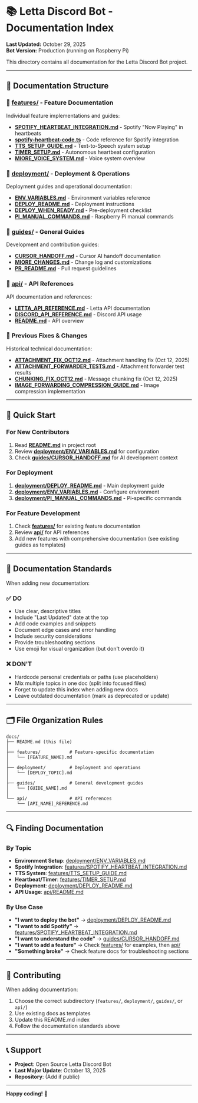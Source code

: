 # 📚 Letta Discord Bot - Documentation Index

**Last Updated:** October 29, 2025  
**Bot Version:** Production (running on Raspberry Pi)

This directory contains all documentation for the Letta Discord Bot project.

---

## 📂 Documentation Structure

### 🎯 **[features/](features/)** - Feature Documentation
Individual feature implementations and guides:
- **[SPOTIFY_HEARTBEAT_INTEGRATION.md](features/SPOTIFY_HEARTBEAT_INTEGRATION.md)** - Spotify "Now Playing" in heartbeats
- **[spotify-heartbeat-code.ts](features/spotify-heartbeat-code.ts)** - Code reference for Spotify integration
- **[TTS_SETUP_GUIDE.md](features/TTS_SETUP_GUIDE.md)** - Text-to-Speech system setup
- **[TIMER_SETUP.md](features/TIMER_SETUP.md)** - Autonomous heartbeat configuration
- **[MIORE_VOICE_SYSTEM.md](features/MIORE_VOICE_SYSTEM.md)** - Voice system overview

### 🚀 **[deployment/](deployment/)** - Deployment & Operations
Deployment guides and operational documentation:
- **[ENV_VARIABLES.md](deployment/ENV_VARIABLES.md)** - Environment variables reference
- **[DEPLOY_README.md](deployment/DEPLOY_README.md)** - Deployment instructions
- **[DEPLOY_WHEN_READY.md](deployment/DEPLOY_WHEN_READY.md)** - Pre-deployment checklist
- **[PI_MANUAL_COMMANDS.md](deployment/PI_MANUAL_COMMANDS.md)** - Raspberry Pi manual commands

### 📖 **[guides/](guides/)** - General Guides
Development and contribution guides:
- **[CURSOR_HANDOFF.md](guides/CURSOR_HANDOFF.md)** - Cursor AI handoff documentation
- **[MIORE_CHANGES.md](guides/MIORE_CHANGES.md)** - Change log and customizations
- **[PR_README.md](guides/PR_README.md)** - Pull request guidelines

### 🔌 **[api/](api/)** - API References
API documentation and references:
- **[LETTA_API_REFERENCE.md](api/LETTA_API_REFERENCE.md)** - Letta API documentation
- **[DISCORD_API_REFERENCE.md](api/DISCORD_API_REFERENCE.md)** - Discord API usage
- **[README.md](api/README.md)** - API overview

### 🔧 **Previous Fixes & Changes**
Historical technical documentation:
- **[ATTACHMENT_FIX_OCT12.md](ATTACHMENT_FIX_OCT12.md)** - Attachment handling fix (Oct 12, 2025)
- **[ATTACHMENT_FORWARDER_TESTS.md](ATTACHMENT_FORWARDER_TESTS.md)** - Attachment forwarder test results
- **[CHUNKING_FIX_OCT12.md](CHUNKING_FIX_OCT12.md)** - Message chunking fix (Oct 12, 2025)
- **[IMAGE_FORWARDING_COMPRESSION_GUIDE.md](IMAGE_FORWARDING_COMPRESSION_GUIDE.md)** - Image compression implementation

---

## 🚦 Quick Start

### For New Contributors
1. Read **[README.md](../README.md)** in project root
2. Review **[deployment/ENV_VARIABLES.md](deployment/ENV_VARIABLES.md)** for configuration
3. Check **[guides/CURSOR_HANDOFF.md](guides/CURSOR_HANDOFF.md)** for AI development context

### For Deployment
1. **[deployment/DEPLOY_README.md](deployment/DEPLOY_README.md)** - Main deployment guide
2. **[deployment/ENV_VARIABLES.md](deployment/ENV_VARIABLES.md)** - Configure environment
3. **[deployment/PI_MANUAL_COMMANDS.md](deployment/PI_MANUAL_COMMANDS.md)** - Pi-specific commands

### For Feature Development
1. Check **[features/](features/)** for existing feature documentation
2. Review **[api/](api/)** for API references
3. Add new features with comprehensive documentation (see existing guides as templates)

---

## 📝 Documentation Standards

When adding new documentation:

### ✅ DO
- Use clear, descriptive titles
- Include "Last Updated" date at the top
- Add code examples and snippets
- Document edge cases and error handling
- Include security considerations
- Provide troubleshooting sections
- Use emoji for visual organization (but don't overdo it)

### ❌ DON'T
- Hardcode personal credentials or paths (use placeholders)
- Mix multiple topics in one doc (split into focused files)
- Forget to update this index when adding new docs
- Leave outdated documentation (mark as deprecated or update)

---

## 🗂️ File Organization Rules

```
docs/
├── README.md (this file)
│
├── features/           # Feature-specific documentation
│   └── [FEATURE_NAME].md
│
├── deployment/         # Deployment and operations
│   └── [DEPLOY_TOPIC].md
│
├── guides/             # General development guides
│   └── [GUIDE_NAME].md
│
└── api/                # API references
    └── [API_NAME]_REFERENCE.md
```

---

## 🔍 Finding Documentation

### By Topic
- **Environment Setup**: [deployment/ENV_VARIABLES.md](deployment/ENV_VARIABLES.md)
- **Spotify Integration**: [features/SPOTIFY_HEARTBEAT_INTEGRATION.md](features/SPOTIFY_HEARTBEAT_INTEGRATION.md)
- **TTS System**: [features/TTS_SETUP_GUIDE.md](features/TTS_SETUP_GUIDE.md)
- **Heartbeat/Timer**: [features/TIMER_SETUP.md](features/TIMER_SETUP.md)
- **Deployment**: [deployment/DEPLOY_README.md](deployment/DEPLOY_README.md)
- **API Usage**: [api/README.md](api/README.md)

### By Use Case
- **"I want to deploy the bot"** → [deployment/DEPLOY_README.md](deployment/DEPLOY_README.md)
- **"I want to add Spotify"** → [features/SPOTIFY_HEARTBEAT_INTEGRATION.md](features/SPOTIFY_HEARTBEAT_INTEGRATION.md)
- **"I want to understand the code"** → [guides/CURSOR_HANDOFF.md](guides/CURSOR_HANDOFF.md)
- **"I want to add a feature"** → Check [features/](features/) for examples, then [api/](api/)
- **"Something broke"** → Check feature docs for troubleshooting sections

---

## 🤝 Contributing

When adding documentation:
1. Choose the correct subdirectory (`features/`, `deployment/`, `guides/`, or `api/`)
2. Use existing docs as templates
3. Update this README.md index
4. Follow the documentation standards above

---

## 📞 Support

- **Project**: Open Source Letta Discord Bot
- **Last Major Update**: October 13, 2025
- **Repository**: (Add if public)

---

**Happy coding! 🎉**

